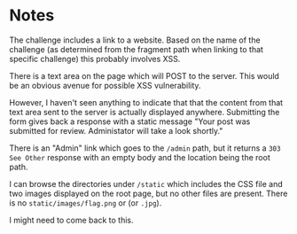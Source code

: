 # Notes

The challenge includes a link to a website. Based on the name of the challenge (as determined from the fragment path when linking to that specific challenge) this probably involves XSS.

There is a text area on the page which will POST to the server. This would be an obvious avenue for possible XSS vulnerability.

However, I haven't seen anything to indicate that that the content from that text area sent to the server is actually displayed anywhere. Submitting the form gives back a response with a static message "Your post was submitted for review. Administator will take a look shortly."

There is an "Admin" link which goes to the `/admin` path, but it returns a `303 See Other` response with an empty body and the location being the root path.

I can browse the directories under `/static` which includes the CSS file and two images displayed on the root page, but no other files are present. There is no `static/images/flag.png` or (or `.jpg`).

I might need to come back to this.

